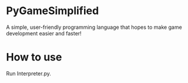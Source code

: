 # PyGameSimplified
A simple, user-friendly programming language that hopes to make game development easier and faster!

# How to use
Run Interpreter.py.
